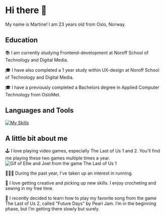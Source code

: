 # Hi there 👋

My name is Martine! I am 23 years old from Oslo, Norway.

## Education
📚 I am currently studying Frontend-development at Noroff School of Technology and Digital Media. 

🎓 I have also completed a 1 year study within UX-design at Noroff School of Technology and Digital Media.

🎓 I have a previously completed a Bachelors degree in Applied Computer Technology from OsloMet.


## Languages and Tools 
[![My Skills](https://skillicons.dev/icons?i=html,css,js,figma,git,github,vscode&perline=4&theme=dark)](https://skillicons.dev)


## A little bit about me
🕹️ I love playing video games, especially The Last of Us 1 and 2. You'll find me playing these two games multiple times a year.
![Gif of Ellie and Joel from the game The Last of Us 1](https://media0.giphy.com/media/v1.Y2lkPTc5MGI3NjExczJyY3dteXAwOXhpamVzbWxyeml6dDBnYmQxZXNqNTNwOWw1eW0waCZlcD12MV9pbnRlcm5hbF9naWZfYnlfaWQmY3Q9Zw/t5upbzp8awDW1IpCXy/giphy.gif)


🏃🏼‍♀️ During the past year, I've taken up an interest in running.

🧶 I love getting creative and picking up new skills. I enjoy crocheting and sewing in my free time.

🎸 I recently decided to learn how to play my favorite song from the game The Last of Us 2, called "Future Days" by Pearl Jam. I’m in the beginning phase, but I’m getting there slowly but surely.
